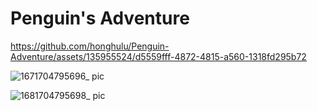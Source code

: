 # Penguin's Adventure

https://github.com/honghulu/Penguin-Adventure/assets/135955524/d5559fff-4872-4815-a560-1318fd295b72

![1671704795696_ pic](https://github.com/honghulu/Penguin-Adventure/assets/135955524/6dea5c97-e0d7-4522-824e-774cd8c2790d)

![1681704795698_ pic](https://github.com/honghulu/Penguin-Adventure/assets/135955524/baf2bc19-b9d1-4a17-bd4a-04c1f3851000)
